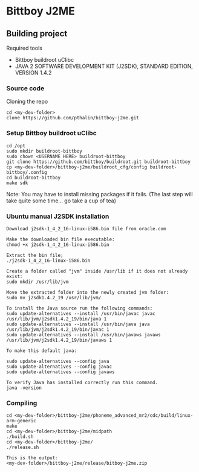 # Bittboy J2ME


## Building project

Required tools

* Bittboy buildroot uClibc
* JAVA 2 SOFTWARE DEVELOPMENT KIT (J2SDK), STANDARD EDITION, VERSION 1.4.2

### Source code

Cloning the repo

```
cd <my-dev-folder>
clone https://github.com/pthalin/bittboy-j2me.git
```


### Setup Bittboy buildroot uClibc
```
cd /opt
sudo mkdir buildroot-bittboy
sudo chown <USERNAME HERE> buildroot-bittboy
git clone https://github.com/bittboy/buildroot.git buildroot-bittboy
cp <my-dev-folder>/bittboy-j2me/buildroot_cfg/config buildroot-bittboy/.config 
cd buildroot-bittboy
make sdk
``` 
Note: You may have to install missing packages if it fails.
(The last step will take quite some time... go take a cup of tea)

### Ubuntu manual J2SDK installation
```
Download j2sdk-1_4_2_16-linux-i586.bin file from oracle.com

Make the downloaded bin file executable:
chmod +x j2sdk-1_4_2_16-linux-i586.bin

Extract the bin file;
./j2sdk-1_4_2_16-linux-i586.bin

Create a folder called "jvm" inside /usr/lib if it does not already exist:
sudo mkdir /usr/lib/jvm

Move the extracted folder into the newly created jvm folder:
sudo mv j2sdk1.4.2_19 /usr/lib/jvm/

To install the Java source run the following commands:
sudo update-alternatives --install /usr/bin/javac javac /usr/lib/jvm/j2sdk1.4.2_19/bin/java 1
sudo update-alternatives --install /usr/bin/java java /usr/lib/jvm/j2sdk1.4.2_19/bin/javac 1
sudo update-alternatives --install /usr/bin/javaws javaws /usr/lib/jvm/j2sdk1.4.2_19/bin/javaws 1

To make this default java:
 
sudo update-alternatives --config java
sudo update-alternatives --config javac
sudo update-alternatives --config javaws

To verify Java has installed correctly run this command.
java -version
```

### Compiling
```
cd <my-dev-folder>/bittboy-j2me/phoneme_advanced_mr2/cdc/build/linux-arm-generic
make
cd <my-dev-folder>/bittboy-j2me/midpath
./build.sh
cd <my-dev-folder>/bittboy-j2me/
./release.sh

This is the output:
<my-dev-folder>/bittboy-j2me/release/bitboy-j2me.zip
```

